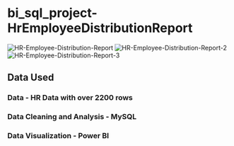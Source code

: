 # bi_sql_project-HrEmployeeDistributionReport

![HR-Employee-Distribution-Report](https://github.com/zarnikhinkyi/bi_sql_project-HrEmployeeDistributionReport/assets/77061456/18f61bb1-c460-4077-8d38-5b7c67fa8c61)
![HR-Employee-Distribution-Report-2](https://github.com/zarnikhinkyi/bi_sql_project-HrEmployeeDistributionReport/assets/77061456/86b6302f-b928-446e-9924-c6c018e3fa6b)
![HR-Employee-Distribution-Report-3](https://github.com/zarnikhinkyi/bi_sql_project-HrEmployeeDistributionReport/assets/77061456/fee9f1f4-f79a-4497-a149-fe2325e6f051)

## Data Used
### Data - HR Data with over 2200 rows
### Data Cleaning and Analysis - MySQL
### Data Visualization - Power BI
